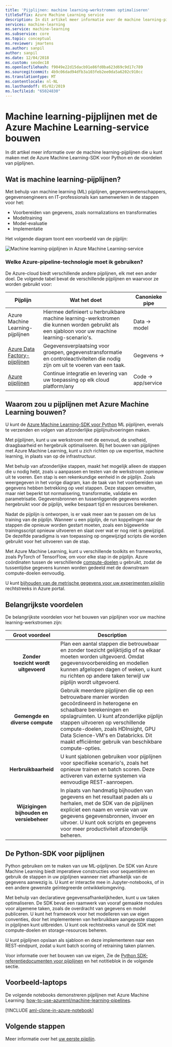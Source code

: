 ```yaml
---
title: 'Pijplijnen: machine learning-werkstromen optimaliseren'
titleSuffix: Azure Machine Learning service
description: In dit artikel meer informatie over de machine learning-pijplijnen die u kunt maken met de Azure Machine Learning-SDK voor Python en de voordelen van pijplijnen. ML-pijplijnen (machine learning) worden door datawetenschappers gebruikt om hun machine learning-werkstromen te ontwikkelen, optimaliseren en beheren.
services: machine-learning
ms.service: machine-learning
ms.subservice: core
ms.topic: conceptual
ms.reviewer: jmartens
ms.author: sanpil
author: sanpil
ms.date: 12/04/2018
ms.custom: seodec18
ms.openlocfilehash: f9049e22d15dacb91e86fd0ba623d69c9d17c789
ms.sourcegitcommit: 4b9c06dad94dfb3a103feb2ee0da5a6202c910cc
ms.translationtype: MT
ms.contentlocale: nl-NL
ms.lasthandoff: 05/02/2019
ms.locfileid: "65024830"
---
```

# <a name="build-machine-learning-pipelines-with-the-azure-machine-learning-service"></a>Machine learning-pijplijnen met de Azure Machine Learning-service bouwen

In dit artikel meer informatie over de machine learning-pijplijnen die u kunt maken met de Azure Machine Learning-SDK voor Python en de voordelen van pijplijnen.

## <a name="what-are-machine-learning-pipelines"></a>Wat is machine learning-pijplijnen?

Met behulp van machine learning (ML) pijplijnen, gegevenswetenschappers, gegevensengineers en IT-professionals kan samenwerken in de stappen voor het:
+ Voorbereiden van gegevens, zoals normalizations en transformaties
+ Modeltraining
+ Model-evaluatie
+ Implementatie 

Het volgende diagram toont een voorbeeld van de pijplijn:

![Machine learning-pijplijnen in Azure Machine Learning-service](./media/concept-ml-pipelines/pipelines.png)

### <a name="which-azure-pipeline-technology-should-i-use"></a>Welke Azure-pipeline-technologie moet ik gebruiken?

De Azure-cloud biedt verschillende andere pijplijnen, elk met een ander doel. De volgende tabel bevat de verschillende pijplijnen en waarvoor ze worden gebruikt voor:

| Pijplijn | Wat het doet | Canonieke pipe |
| ---- | ---- | ---- |
| Azure Machine Learning-pijplijnen | Hiermee definieert u herbruikbare machine learning-werkstromen die kunnen worden gebruikt als een sjabloon voor uw machine learning-scenario's. | Data -> model |
| [Azure Data Factory-pijplijnen](https://docs.microsoft.com/azure/data-factory/concepts-pipelines-activities) | Gegevensverplaatsing voor groepen, gegevenstransformatie en controleactiviteiten die nodig zijn om uit te voeren van een taak.  | Gegevens -> |
| [Azure pijplijnen](https://azure.microsoft.com/services/devops/pipelines/) | Continue integratie en levering van uw toepassing op elk cloud platform/any  | Code -> app/service |

## <a name="why-build-pipelines-with-azure-machine-learning"></a>Waarom zou u pijplijnen met Azure Machine Learning bouwen?

U kunt de [Azure Machine Learning-SDK voor Python](#the-python-sdk-for-pipelines) ML pijplijnen, evenals te verzenden en volgen van afzonderlijke pijplijnuitvoeringen maken.

Met pijplijnen, kunt u uw werkstroom met de eenvoud, de snelheid, draagbaarheid en hergebruik optimaliseren. Bij het bouwen van pijplijnen met Azure Machine Learning, kunt u zich richten op uw expertise, machine learning, in plaats van op de infrastructuur.

Met behulp van afzonderlijke stappen, maakt het mogelijk alleen de stappen die u nodig hebt, zoals u aanpassen en testen van de werkstroom opnieuw uit te voeren. Een stap is een rekenkundige eenheid in de pijplijn. Zoals weergegeven in het vorige diagram, kan de taak van het voorbereiden van gegevens hebben betrekking op veel stappen. Deze stappen omvatten, maar niet beperkt tot normalisering, transformatie, validatie en parametrisatie. Gegevensbronnen en tussenliggende gegevens worden hergebruikt voor de pijplijn, welke bespaart tijd en resources berekenen. 

Nadat de pijplijn is ontworpen, is er vaak meer aan te passen om de lus training van de pijplijn. Wanneer u een pijplijn, de run koppelingen naar de stappen die opnieuw worden gestart moeten, zoals een bijgewerkte trainingsscript opnieuw uitvoeren en slaat over wat er nog niet is gewijzigd. De dezelfde paradigma is van toepassing op ongewijzigd scripts die worden gebruikt voor het uitvoeren van de stap. 

Met Azure Machine Learning, kunt u verschillende toolkits en frameworks, zoals PyTorch of TensorFlow, om voor elke stap in de pijplijn. Azure coördinaten tussen de verschillende [compute-doelen](concept-azure-machine-learning-architecture.md) u gebruikt, zodat de tussentijdse gegevens kunnen worden gedeeld met de downstream compute-doelen eenvoudig. 

U kunt [bijhouden van de metrische gegevens voor uw experimenten pijplijn](https://docs.microsoft.com/azure/machine-learning/service/how-to-track-experiments) rechtstreeks in Azure portal. 

## <a name="key-advantages"></a>Belangrijkste voordelen

De belangrijkste voordelen voor het bouwen van pijplijnen voor uw machine learning-werkstromen zijn:

|Groot voordeel|Description|
|:-------:|-----------|
|**Zonder toezicht&nbsp;wordt uitgevoerd**|Plan een aantal stappen die betrouwbaar en zonder toezicht gelijktijdig of na elkaar moeten worden uitgevoerd. Omdat gegevensvoorbereiding en modellen kunnen afgelopen dagen of weken, u kunt nu richten op andere taken terwijl uw pijplijn wordt uitgevoerd. |
|**Gemengde en diverse compute**|Gebruik meerdere pijplijnen die op een betrouwbare manier worden gecoördineerd in heterogene en schaalbare berekeningen en opslagruimten. U kunt afzonderlijke pijplijn stappen uitvoeren op verschillende compute-doelen, zoals HDInsight, GPU Data Science-VM's en Databricks. Dit maakt efficiënter gebruik van beschikbare compute-opties.|
|**Herbruikbaarheid**|U kunt sjablonen gebruiken voor pijplijnen voor specifieke scenario's, zoals het opnieuw trainen en batch scoren. Deze activeren van externe systemen via eenvoudige REST-aanroepen.|
|**Wijzigingen bijhouden en versiebeheer**|In plaats van handmatig bijhouden van gegevens en het resultaat paden als u herhalen, met de SDK van de pijplijnen expliciet een naam en versie van uw gegevens gegevensbronnen, invoer en uitvoer. U kunt ook scripts en gegevens voor meer productiviteit afzonderlijk beheren.|

## <a name="the-python-sdk-for-pipelines"></a>De Python-SDK voor pijplijnen

Python gebruiken om te maken van uw ML-pijplijnen. De SDK van Azure Machine Learning biedt imperatieve constructies voor sequentiëren en gebruik de stappen in uw pijplijnen wanneer niet afhankelijk van de gegevens aanwezig is. U kunt er interactie mee in Jupyter-notebooks, of in een andere gewenste geïntegreerde ontwikkelomgeving. 

Met behulp van declaratieve gegevensafhankelijkheden, kunt u uw taken optimaliseren. De SDK bevat een raamwerk van vooraf gemaakte modules voor algemene taken, zoals de overdracht van gegevens en model publiceren. U kunt het framework voor het modelleren van uw eigen conventies, door het implementeren van herbruikbare aangepaste stappen in pijplijnen kunt uitbreiden. U kunt ook rechtstreeks vanuit de SDK met compute-doelen en storage-resources beheren.

U kunt pijplijnen opslaan als sjabloon en deze implementeren naar een REST-eindpunt, zodat u kunt batch scoring of retraining taken plannen.

Voor informatie over het bouwen van uw eigen, Zie de [Python SDK-referentiedocumenten voor pijplijnen](https://docs.microsoft.com/python/api/azureml-pipeline-core/?view=azure-ml-py) en het notitieblok in de volgende sectie.

## <a name="example-notebooks"></a>Voorbeeld-laptops
 
De volgende notebooks demonstreren pijplijnen met Azure Machine Learning: [how-to-use-azureml/machine-learning-pipelines](https://github.com/Azure/MachineLearningNotebooks/blob/master/how-to-use-azureml/machine-learning-pipelines).
 
[!INCLUDE [aml-clone-in-azure-notebook](../../../includes/aml-clone-for-examples.md)]

## <a name="next-steps"></a>Volgende stappen

Meer informatie over het [uw eerste pijplijn](how-to-create-your-first-pipeline.md).
